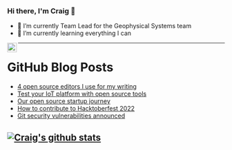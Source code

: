 ### Hi there, I'm Craig 👋

<!--
**CraigTeelFugro/CraigTeelFugro** is a ✨ _special_ ✨ repository because its `README.md` (this file) appears on your GitHub profile.

Here are some ideas to get you started:
-->

- 🔭 I’m currently Team Lead for the Geophysical Systems team
- 🌱 I’m currently learning everything I can

[<img align="left" alt="Craig Teel | LinkedIn" width="22px" src="https://cdn.jsdelivr.net/npm/simple-icons@v3/icons/linkedin.svg" />][linkedin]

---

# GitHub Blog Posts

<!-- BLOG-POST-LIST:START -->
- [4 open source editors I use for my writing](https://opensource.com/article/22/10/open-source-editors)
- [Test your IoT platform with open source tools](https://opensource.com/article/22/10/iot-test-jmeter)
- [Our open source startup journey](https://opensource.com/article/22/10/tooljet-open-source-journey)
- [How to contribute to Hacktoberfest 2022](https://opensource.com/article/22/10/how-to-contribute-hacktoberfest)
- [Git security vulnerabilities announced](https://github.blog/2022-10-18-git-security-vulnerabilities-announced/)
<!-- BLOG-POST-LIST:END -->

## [![Craig's github stats](https://github-readme-stats.vercel.app/api?username=craigteelfugro)](https://github.com/anuraghazra/github-readme-stats)


[linkedin]: https://linkedin.com/in/craig-teel-b8786771

